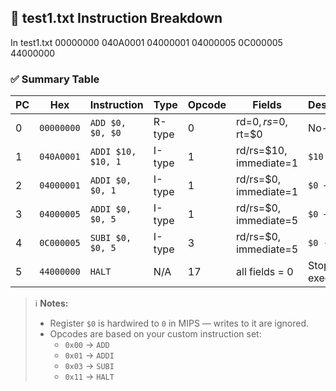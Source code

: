 ## 📄 test1.txt Instruction Breakdown
In test1.txt
00000000
040A0001
04000001
04000005
0C000005
44000000

### ✅ Summary Table

| PC   | Hex        | Instruction           | Type   | Opcode | Fields                         | Description                                |
|------|------------|------------------------|--------|--------|--------------------------------|--------------------------------------------|
| 0    | `00000000` | `ADD $0, $0, $0`       | R-type | 0      | rd=$0, rs=$0, rt=$0            | No-op                                      |
| 1    | `040A0001` | `ADDI $10, $10, 1`     | I-type | 1      | rd/rs=$10, immediate=1         | `$10 += 1`                                 |
| 2    | `04000001` | `ADDI $0, $0, 1`       | I-type | 1      | rd/rs=$0, immediate=1          | `$0 += 1`                                 |
| 3    | `04000005` | `ADDI $0, $0, 5`       | I-type | 1      | rd/rs=$0, immediate=5          | `$0 += 5`                                 |
| 4    | `0C000005` | `SUBI $0, $0, 5`       | I-type | 3      | rd/rs=$0, immediate=5          | `$0 -= 5`                                 |      
| 5    | `44000000` | `HALT`                 | N/A    | 17     | all fields = 0                 | Stop execution                            |

> ℹ️ **Notes:**
> - Register `$0` is hardwired to `0` in MIPS — writes to it are ignored.
> - Opcodes are based on your custom instruction set:
>   - `0x00` → `ADD`
>   - `0x01` → `ADDI`
>   - `0x03` → `SUBI`
>   - `0x11` → `HALT`